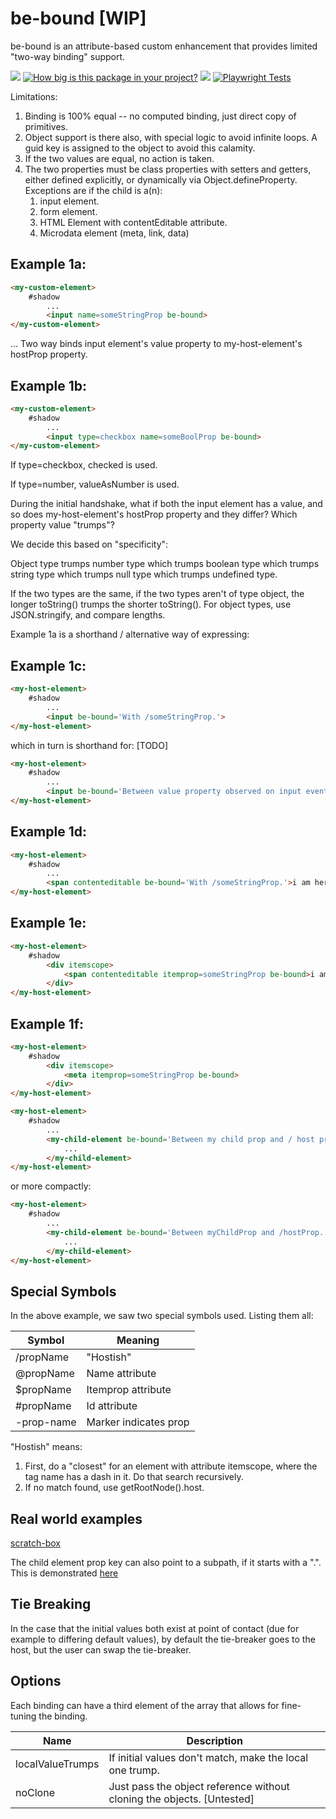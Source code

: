 # be-bound [WIP]

be-bound is an attribute-based custom enhancement that provides limited "two-way binding" support. 

<a href="https://nodei.co/npm/be-bound/"><img src="https://nodei.co/npm/be-bound.png"></a>
[![How big is this package in your project?](https://img.shields.io/bundlephobia/minzip/be-bound?style=for-the-badge)](https://bundlephobia.com/result?p=be-bound)
<img src="http://img.badgesize.io/https://cdn.jsdelivr.net/npm/be-bound?compression=gzip">
[![Playwright Tests](https://github.com/bahrus/be-bound/actions/workflows/CI.yml/badge.svg?branch=baseline)](https://github.com/bahrus/be-bound/actions/workflows/CI.yml)

Limitations:

1.  Binding is 100% equal -- no computed binding, just direct copy of primitives.
2.  Object support is there also, with special logic to avoid infinite loops.  A guid key is assigned to the object to avoid this calamity.
3.  If the two values are equal, no action is taken. 
4.  The two properties must be class properties with setters and getters, either defined explicitly, or dynamically via Object.defineProperty.  Exceptions are if the child is a(n):
    1.  input element.
    2.  form element.
    3.  HTML Element with contentEditable attribute.
    4.  Microdata element (meta, link, data)


## Example 1a:

```html
<my-custom-element>
    #shadow
        ...
        <input name=someStringProp be-bound>
</my-custom-element>
```

... Two way binds input element's value property to my-host-element's hostProp property. 

## Example 1b:

```html
<my-custom-element>
    #shadow
        ...
        <input type=checkbox name=someBoolProp be-bound>
</my-custom-element>
```


 If type=checkbox, checked is used. 
 
 
 
  If type=number, valueAsNumber is used.

During the initial handshake, what if both the input element has a value, and so does my-host-element's hostProp property and they differ?  Which property value "trumps"?

We decide this based on "specificity":

Object type trumps number type which  trumps boolean type which trumps string type which  trumps null type which trumps undefined type.

If the two types are the same, if the two types aren't of type object, the longer toString() trumps the shorter toString().  For object types, use JSON.stringify, and compare lengths.


Example 1a is a shorthand / alternative way of expressing:

## Example 1c:

```html
<my-host-element>
    #shadow
        ...
        <input be-bound='With /someStringProp.'>
</my-host-element>
```

which in turn is shorthand for: [TODO]

```html
<my-host-element>
    #shadow
        ...
        <input be-bound='Between value property observed on input event and /hostProp.'>
</my-host-element>
```

## Example 1d:

```html
<my-host-element>
    #shadow
        ...
        <span contenteditable be-bound='With /someStringProp.'>i am here</span>
</my-host-element>
```

## Example 1e:

```html
<my-host-element>
    #shadow
        <div itemscope>
            <span contenteditable itemprop=someStringProp be-bound>i am here</span>
        </div>
</my-host-element>
```

## Example 1f:

```html
<my-host-element>
    #shadow
        <div itemscope>
            <meta itemprop=someStringProp be-bound>
        </div>
</my-host-element>
```

<!-- maybe make be-linked/be sharing simply apply an enhancement? -->

```html
<my-host-element>
    #shadow
        ...
        <my-child-element be-bound='Between my child prop and / host prop.'>
            ...
        </my-child-element>
</my-host-element>
```

or more compactly:

```html
<my-host-element>
    #shadow
        ...
        <my-child-element be-bound='Between myChildProp and /hostProp.'>
            ...
        </my-child-element>
</my-host-element>
```


## Special Symbols

In the above example, we saw two special symbols used.  Listing them all:

| Symbol      | Meaning              |
|-------------|----------------------|
| /propName   |"Hostish"             |
| @propName   |Name attribute        |
| $propName   |Itemprop attribute    |
| #propName   |Id attribute          |
| -prop-name  |Marker indicates prop |

"Hostish" means:

1.  First, do a "closest" for an element with attribute itemscope, where the tag name has a dash in it.  Do that search recursively.  
2.  If no match found, use getRootNode().host.

## Real world examples

[scratch-box](https://github.com/bahrus/scratch-box/blob/baseline/make.ts#L18)

The child element prop key can also point to a subpath, if it starts with a ".".  This is demonstrated [here](https://github.com/bahrus/co-depends/blob/master/animated-star-rating/make.ts#L50)


## Tie Breaking

In the case that the initial values both exist at point of contact (due for example to differing default values), by default the tie-breaker goes to the host, but the user can swap the tie-breaker.

## Options

Each binding can have a third element of the array that allows for fine-tuning the binding. 

<table>
<thead>
<tr>
    <th>Name</th>
    <th>Description</th>
</tr>
</thead>
<tbody>
    <tr>
        <td>localValueTrumps</td>
        <td>If initial values don't match, make the local one trump.</td>
    </tr>
    <tr>
        <td>noClone</td>
        <td>Just pass the object reference without cloning the objects. [Untested]</td>
    </tr>
</tbody>
</table>

